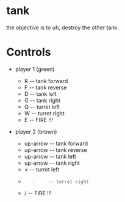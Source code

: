 # tank

the objective is to uh, destroy the other tank.

# Controls
  * player 1 (green)
    * R -- tank forward
    * F -- tank reverse 
    * D -- tank left
    * G -- tank right
    * Q -- turret left
    * W -- turret right
    * E -- FIRE !!!
    
  * player 2 (brown)
    * up-arrow -- tank forward
    * up-arrow -- tank reverse 
    * up-arrow -- tank left
    * up-arrow -- tank right
    * <        -- turret left
    * >        -- turret right
    * /        -- FIRE !!!
    